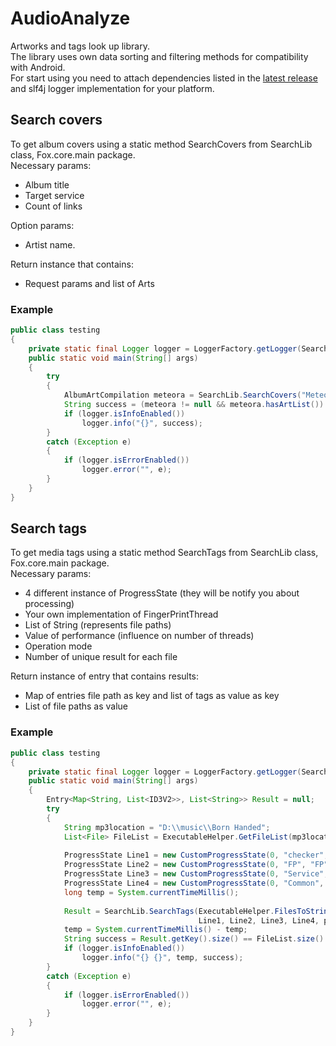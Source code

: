 # AudioAnalyze
Artworks and tags look up library.<br>
The library uses own data sorting and filtering methods for compatibility with Android.<br>
For start using you need to attach dependencies listed in the [latest release](https://github.com/Ssstlis/AudioAnalyze/releases/latest) and slf4j logger implementation for your platform.

## Search covers
To get album covers using a static method SearchCovers from SearchLib class, Fox.core.main package.<br>
Necessary params:
- Album title
- Target service
- Count of links

Option params:
- Artist name.

Return instance that contains:
- Request params and list of Arts

### Example
```java
public class testing
{
    private static final Logger logger = LoggerFactory.getLogger(SearchLib.class);
    public static void main(String[] args)
    {
        try
        {
            AlbumArtCompilation meteora = SearchLib.SearchCovers("Meteora", null, target.MusicBrainz, 5);
            String success = (meteora != null && meteora.hasArtList()) ? "good" : "bad";
            if (logger.isInfoEnabled())
                logger.info("{}", success);
        }
        catch (Exception e)
        {
            if (logger.isErrorEnabled())
                logger.error("", e);
        }
    }
}
```
## Search tags
To get media tags using a static method SearchTags from SearchLib class, Fox.core.main package.<br>
Necessary params:
- 4 different instance of ProgressState (they will be notify you about processing)
- Your own implementation of FingerPrintThread
- List of String (represents file paths)
- Value of performance (influence on number of threads)
- Operation mode
- Number of unique result for each file

Return instance of entry that contains results:
- Map of entries file path as key and list of tags as value as key
- List of file paths as value

### Example
```java
public class testing
{
    private static final Logger logger = LoggerFactory.getLogger(SearchLib.class);
    public static void main(String[] args)
    {
        Entry<Map<String, List<ID3V2>>, List<String>> Result = null;
        try
        {
            String mp3location = "D:\\music\\Born Handed";
            List<File> FileList = ExecutableHelper.GetFileList(mp3location, new Mp3Filter());
            
            ProgressState Line1 = new CustomProgressState(0, "checker", "checker");
            ProgressState Line2 = new CustomProgressState(0, "FP", "FP");
            ProgressState Line3 = new CustomProgressState(0, "Service", "Service");
            ProgressState Line4 = new CustomProgressState(0, "Common", "Common");
            long temp = System.currentTimeMillis();
            
            Result = SearchLib.SearchTags(ExecutableHelper.FilesToStrings(FileList), new WindowsFPcalc(),
                                          Line1, Line2, Line3, Line4, performance.MAX, true, 5);
            temp = System.currentTimeMillis() - temp;
            String success = Result.getKey().size() == FileList.size() ? "good" : "bad";
            if (logger.isInfoEnabled())
                logger.info("{} {}", temp, success);
        }
        catch (Exception e)
        {
            if (logger.isErrorEnabled())
                logger.error("", e);
        }
    }
}
```

